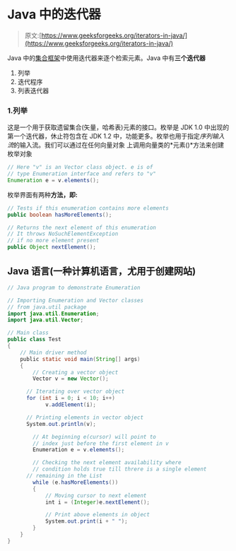 # Java 中的迭代器

> 原文:[https://www.geeksforgeeks.org/iterators-in-java/](https://www.geeksforgeeks.org/iterators-in-java/)

Java 中的[集合框架](https://www.geeksforgeeks.org/collections-in-java-2/)中使用迭代器来逐个检索元素。Java 中有**三个迭代器**

1.  列举
2.  迭代程序
3.  列表迭代器

### 1.列举

这是一个用于获取遗留集合(矢量，哈希表)元素的接口。枚举是 JDK 1.0 中出现的第一个迭代器，休止符包含在 JDK 1.2 中，功能更多。枚举也用于指定*序列输入流*的输入流。我们可以通过在任何向量对象
上调用向量类的*元素()*方法来创建枚举对象

```java
// Here "v" is an Vector class object. e is of
// type Enumeration interface and refers to "v"
Enumeration e = v.elements();
```

枚举界面有两种**方法，即:**

```java
// Tests if this enumeration contains more elements
public boolean hasMoreElements();

// Returns the next element of this enumeration 
// It throws NoSuchElementException
// if no more element present
public Object nextElement();
```

## **Java 语言(一种计算机语言，尤用于创建网站)**

```java
// Java program to demonstrate Enumeration

// Importing Enumeration and Vector classes
// from java.util package
import java.util.Enumeration;
import java.util.Vector;

// Main class
public class Test
{
    // Main driver method
    public static void main(String[] args)
    {
        // Creating a vector object
        Vector v = new Vector();

      // Iterating over vector object
      for (int i = 0; i < 10; i++)
            v.addElement(i);

      // Printing elements in vector object 
      System.out.println(v);

        // At beginning e(cursor) will point to
        // index just before the first element in v
        Enumeration e = v.elements();

        // Checking the next element availability where
        // condition holds true till threre is a single element
      // remaining in the List
        while (e.hasMoreElements())
        {
            // Moving cursor to next element
            int i = (Integer)e.nextElement();

            // Print above elements in object
            System.out.print(i + " ");
        }
    }
}
```
